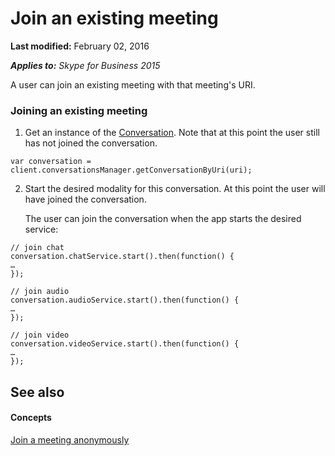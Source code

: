 
# Join an existing meeting

 **Last modified:** February 02, 2016

 _**Applies to:** Skype for Business 2015_

A user can join an existing meeting with that meeting's URI.


### Joining an existing meeting


1. Get an instance of the [Conversation](http://technet.microsoft.com/library/0c5a6d3a-d3cb-40c0-96f3-0d42c36af4a8%28Office.14%29.aspx). Note that at this point the user still has not joined the conversation.
    
  ```
  var conversation = client.conversationsManager.getConversationByUri(uri);
  ```

2. Start the desired modality for this conversation. At this point the user will have joined the conversation.
    
    The user can join the conversation when the app starts the desired service:
    


  ```
  // join chat
conversation.chatService.start().then(function() {
…
});
  ```




  ```
  // join audio
conversation.audioService.start().then(function() {
…
});
  ```




  ```
  // join video
conversation.videoService.start().then(function() {
…
});
  ```


## See also


#### Concepts


[Join a meeting anonymously](f285efcd-834d-43e5-a222-fae2bbb14e8f.md)
